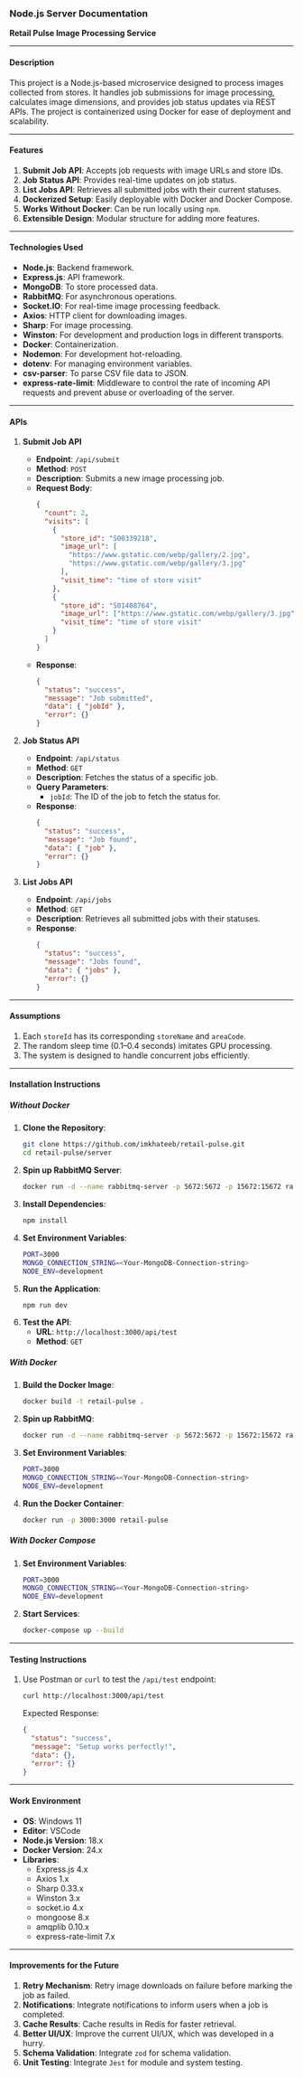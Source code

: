 ### **Node.js Server Documentation**

**Retail Pulse Image Processing Service**

---

#### **Description**

This project is a Node.js-based microservice designed to process images collected from stores. It handles job submissions for image processing, calculates image dimensions, and provides job status updates via REST APIs. The project is containerized using Docker for ease of deployment and scalability.

---

#### **Features**

1. **Submit Job API**: Accepts job requests with image URLs and store IDs.
2. **Job Status API**: Provides real-time updates on job status.
3. **List Jobs API**: Retrieves all submitted jobs with their current statuses.
4. **Dockerized Setup**: Easily deployable with Docker and Docker Compose.
5. **Works Without Docker**: Can be run locally using `npm`.
6. **Extensible Design**: Modular structure for adding more features.

---

#### **Technologies Used**

- **Node.js**: Backend framework.
- **Express.js**: API framework.
- **MongoDB**: To store processed data.
- **RabbitMQ**: For asynchronous operations.
- **Socket.IO**: For real-time image processing feedback.
- **Axios**: HTTP client for downloading images.
- **Sharp**: For image processing.
- **Winston**: For development and production logs in different transports.
- **Docker**: Containerization.
- **Nodemon**: For development hot-reloading.
- **dotenv**: For managing environment variables.
- **csv-parser**: To parse CSV file data to JSON.
- **express-rate-limit**: Middleware to control the rate of incoming API requests and prevent abuse or overloading of the server.

---

#### **APIs**

1. **Submit Job API**

   - **Endpoint**: `/api/submit`
   - **Method**: `POST`
   - **Description**: Submits a new image processing job.
   - **Request Body**:
     ```json
     {
       "count": 2,
       "visits": [
         {
           "store_id": "S00339218",
           "image_url": [
             "https://www.gstatic.com/webp/gallery/2.jpg",
             "https://www.gstatic.com/webp/gallery/3.jpg"
           ],
           "visit_time": "time of store visit"
         },
         {
           "store_id": "S01408764",
           "image_url": ["https://www.gstatic.com/webp/gallery/3.jpg"],
           "visit_time": "time of store visit"
         }
       ]
     }
     ```
   - **Response**:
     ```json
     {
       "status": "success",
       "message": "Job submitted",
       "data": { "jobId" },
       "error": {}
     }
     ```

2. **Job Status API**

   - **Endpoint**: `/api/status`
   - **Method**: `GET`
   - **Description**: Fetches the status of a specific job.
   - **Query Parameters**:
     - `jobId`: The ID of the job to fetch the status for.
   - **Response**:
     ```json
     {
       "status": "success",
       "message": "Job found",
       "data": { "job" },
       "error": {}
     }
     ```

3. **List Jobs API**

   - **Endpoint**: `/api/jobs`
   - **Method**: `GET`
   - **Description**: Retrieves all submitted jobs with their statuses.
   - **Response**:
     ```json
     {
       "status": "success",
       "message": "Jobs found",
       "data": { "jobs" },
       "error": {}
     }
     ```

---

#### **Assumptions**

1. Each `storeId` has its corresponding `storeName` and `areaCode`.
2. The random sleep time (0.1–0.4 seconds) imitates GPU processing.
3. The system is designed to handle concurrent jobs efficiently.

---

#### **Installation Instructions**

##### **Without Docker**

1. **Clone the Repository**:
   ```bash
   git clone https://github.com/imkhateeb/retail-pulse.git
   cd retail-pulse/server
   ```
2. **Spin up RabbitMQ Server**:
   ```bash
   docker run -d --name rabbitmq-server -p 5672:5672 -p 15672:15672 rabbitmq:management
   ```
3. **Install Dependencies**:
   ```bash
   npm install
   ```
4. **Set Environment Variables**:
   ```bash
   PORT=3000
   MONGO_CONNECTION_STRING=<Your-MongoDB-Connection-string>
   NODE_ENV=development
   ```
5. **Run the Application**:
   ```bash
   npm run dev
   ```
6. **Test the API**:
   - **URL**: `http://localhost:3000/api/test`
   - **Method**: `GET`

##### **With Docker**

1. **Build the Docker Image**:
   ```bash
   docker build -t retail-pulse .
   ```
2. **Spin up RabbitMQ**:
   ```bash
   docker run -d --name rabbitmq-server -p 5672:5672 -p 15672:15672 rabbitmq:management
   ```
3. **Set Environment Variables**:
   ```bash
   PORT=3000
   MONGO_CONNECTION_STRING=<Your-MongoDB-Connection-string>
   NODE_ENV=development
   ```
4. **Run the Docker Container**:
   ```bash
   docker run -p 3000:3000 retail-pulse
   ```

##### **With Docker Compose**

1. **Set Environment Variables**:
   ```bash
   PORT=3000
   MONGO_CONNECTION_STRING=<Your-MongoDB-Connection-string>
   NODE_ENV=development
   ```
2. **Start Services**:
   ```bash
   docker-compose up --build
   ```

---

#### **Testing Instructions**

1. Use Postman or `curl` to test the `/api/test` endpoint:
   ```bash
   curl http://localhost:3000/api/test
   ```
   Expected Response:
   ```json
   {
     "status": "success",
     "message": "Setup works perfectly!",
     "data": {},
     "error": {}
   }
   ```

---

#### **Work Environment**

- **OS**: Windows 11
- **Editor**: VSCode
- **Node.js Version**: 18.x
- **Docker Version**: 24.x
- **Libraries**:
  - Express.js 4.x
  - Axios 1.x
  - Sharp 0.33.x
  - Winston 3.x
  - socket.io 4.x
  - mongoose 8.x
  - amqplib 0.10.x
  - express-rate-limit 7.x

---

#### **Improvements for the Future**

1. **Retry Mechanism**: Retry image downloads on failure before marking the job as failed.
2. **Notifications**: Integrate notifications to inform users when a job is completed.
3. **Cache Results**: Cache results in Redis for faster retrieval.
4. **Better UI/UX**: Improve the current UI/UX, which was developed in a hurry.
5. **Schema Validation**: Integrate `zod` for schema validation.
6. **Unit Testing**: Integrate `Jest` for module and system testing.
